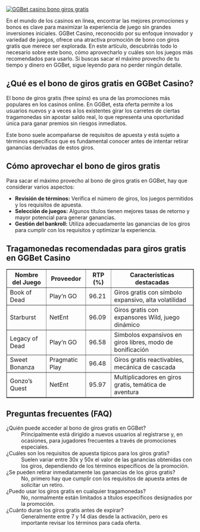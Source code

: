 [![GGBet casino bono giros gratis](https://123-caf.pages.dev/gitsignup.png)](https://vrmoo.ru/Bt82HjjY)

<div>   <p>En el mundo de los casinos en línea, encontrar las mejores promociones y bonos es clave para maximizar la experiencia de juego sin grandes inversiones iniciales. GGBet Casino, reconocido por su enfoque innovador y variedad de juegos, ofrece una atractiva promoción de bono con giros gratis que merece ser explorada. En este artículo, descubrirás todo lo necesario sobre este bono, cómo aprovecharlo y cuáles son los juegos más recomendados para usarlo. Si buscas sacar el máximo provecho de tu tiempo y dinero en GGBet, sigue leyendo para no perder ningún detalle.</p>    <h2>¿Qué es el bono de giros gratis en GGBet Casino?</h2>   <p>El bono de giros gratis (free spins) es una de las promociones más populares en los casinos online. En GGBet, esta oferta permite a los usuarios nuevos y a veces a los existentes girar los carretes de ciertas tragamonedas sin apostar saldo real, lo que representa una oportunidad única para ganar premios sin riesgos inmediatos.</p>   <p>Este bono suele acompañarse de requisitos de apuesta y está sujeto a términos específicos que es fundamental conocer antes de intentar retirar ganancias derivadas de estos giros.</p>    <h2>Cómo aprovechar el bono de giros gratis</h2>   <p>Para sacar el máximo provecho al bono de giros gratis en GGBet, hay que considerar varios aspectos:</p>   <ul>   <li><strong>Revisión de términos:</strong> Verifica el número de giros, los juegos permitidos y los requisitos de apuesta.</li>   <li><strong>Selección de juegos:</strong> Algunos títulos tienen mejores tasas de retorno y mayor potencial para generar ganancias.</li>   <li><strong>Gestión del bankroll:</strong> Utiliza adecuadamente las ganancias de los giros para cumplir con los requisitos y optimizar la experiencia.</li>   </ul>    <h2>Tragamonedas recomendadas para giros gratis en GGBet Casino</h2>   <table border="1" cellpadding="5" cellspacing="0">   <thead>   <tr>   <th>Nombre del Juego</th>   <th>Proveedor</th>   <th>RTP (%)</th>   <th>Características destacadas</th>   </tr>   </thead>   <tbody>   <tr>   <td>Book of Dead</td>   <td>Play’n GO</td>   <td>96.21</td>   <td>Giros gratis con símbolo expansivo, alta volatilidad</td>   </tr>   <tr>   <td>Starburst</td>   <td>NetEnt</td>   <td>96.09</td>   <td>Giros gratis con expansores Wild, juego dinámico</td>   </tr>   <tr>   <td>Legacy of Dead</td>   <td>Play’n GO</td>   <td>96.58</td>   <td>Simbolos expansivos en giros libres, modo de bonificación</td>   </tr>   <tr>   <td>Sweet Bonanza</td>   <td>Pragmatic Play</td>   <td>96.48</td>   <td>Giros gratis reactivables, mecánica de cascada</td>   </tr>   <tr>   <td>Gonzo’s Quest</td>   <td>NetEnt</td>   <td>95.97</td>   <td>Multiplicadores en giros gratis, temática de aventura</td>   </tr>   </tbody>   </table>    <h2>Preguntas frecuentes (FAQ)</h2>   <dl>   <dt>¿Quién puede acceder al bono de giros gratis en GGBet?</dt>   <dd>Principalmente está dirigido a nuevos usuarios al registrarse y, en ocasiones, para jugadores frecuentes a través de promociones especiales.</dd>    <dt>¿Cuáles son los requisitos de apuesta típicos para los giros gratis?</dt>   <dd>Suelen variar entre 30x y 50x el valor de las ganancias obtenidas con los giros, dependiendo de los términos específicos de la promoción.</dd>    <dt>¿Se pueden retirar inmediatamente las ganancias de los giros gratis?</dt>   <dd>No, primero hay que cumplir con los requisitos de apuesta antes de solicitar un retiro.</dd>    <dt>¿Puedo usar los giros gratis en cualquier tragamonedas?</dt>   <dd>No, normalmente están limitados a títulos específicos designados por la promoción.</dd>    <dt>¿Cuánto duran los giros gratis antes de expirar?</dt>   <dd>Generalmente entre 7 y 14 días desde la activación, pero es importante revisar los términos para cada oferta.</dd>   </dl>   </div>